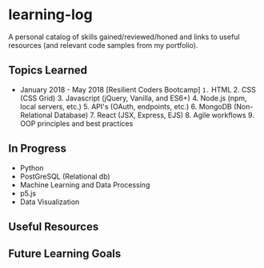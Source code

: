 # learning-log
A personal catalog of skills gained/reviewed/honed and links to useful resources (and relevant code samples from my portfolio).  

## Topics Learned

* January 2018 - May 2018 [Resilient Coders Bootcamp]
    `1.` HTML
    2. CSS (CSS Grid)
    3. Javascript (jQuery, Vanilla, and ES6+)
    4. Node.js (npm, local servers, etc.)
    5. API's (OAuth, endpoints, etc.)
    6. MongoDB (Non-Relational Database)
    7. React (JSX, Express, EJS)
    8. Agile workflows
    9. OOP principles and best practices
    


## In Progress

* Python
* PostGreSQL (Relational db)
* Machine Learning and Data Processing
* p5.js
* Data Visualization




## Useful Resources 






## Future Learning Goals
